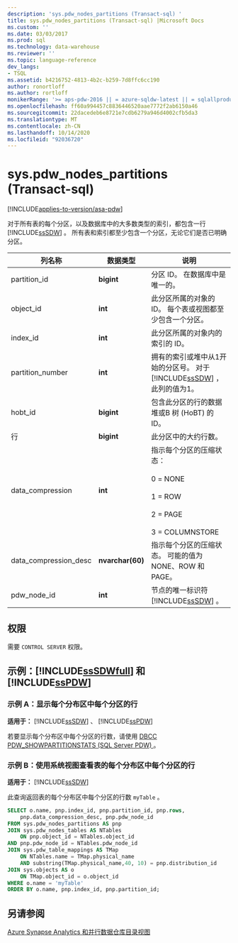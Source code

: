 ```yaml
---
description: 'sys.pdw_nodes_partitions (Transact-sql) '
title: sys.pdw_nodes_partitions (Transact-sql) |Microsoft Docs
ms.custom: ''
ms.date: 03/03/2017
ms.prod: sql
ms.technology: data-warehouse
ms.reviewer: ''
ms.topic: language-reference
dev_langs:
- TSQL
ms.assetid: b4216752-4813-4b2c-b259-7d8ffc6cc190
author: ronortloff
ms.author: rortloff
monikerRange: '>= aps-pdw-2016 || = azure-sqldw-latest || = sqlallproducts-allversions'
ms.openlocfilehash: ff60a994457c8836446520aae7772f2ab6150a46
ms.sourcegitcommit: 22dacedeb6e8721e7cdb6279a946d4002cfb5da3
ms.translationtype: MT
ms.contentlocale: zh-CN
ms.lasthandoff: 10/14/2020
ms.locfileid: "92036720"
---
```

# <a name="syspdw_nodes_partitions-transact-sql"></a>sys.pdw_nodes_partitions (Transact-sql) 
[!INCLUDE[applies-to-version/asa-pdw](../../includes/applies-to-version/asa-pdw.md)]

  对于所有表的每个分区，以及数据库中的大多数类型的索引，都包含一行 [!INCLUDE[ssSDW](../../includes/sssdw-md.md)] 。 所有表和索引都至少包含一个分区，无论它们是否已明确分区。  
  
|列名称|数据类型|说明|  
|-----------------|---------------|-----------------|  
|partition_id|**bigint**|分区 ID。 在数据库中是唯一的。|  
|object_id|**int**|此分区所属的对象的 ID。 每个表或视图都至少包含一个分区。|  
|index_id|**int**|此分区所属的对象内的索引的 ID。|  
|partition_number|**int**|拥有的索引或堆中从1开始的分区号。 对于 [!INCLUDE[ssSDW](../../includes/sssdw-md.md)] ，此列的值为1。|  
|hobt_id|**bigint**|包含此分区的行的数据堆或B 树 (HoBT) 的 ID。|  
|行|**bigint**|此分区中的大约行数。 |  
|data_compression|**int**|指示每个分区的压缩状态：<br /><br /> 0 = NONE<br /><br /> 1 = ROW<br /><br /> 2 = PAGE<br /><br /> 3 = COLUMNSTORE|  
|data_compression_desc|**nvarchar(60)**|指示每个分区的压缩状态。 可能的值为 NONE、ROW 和 PAGE。|  
|pdw_node_id|**int**|节点的唯一标识符 [!INCLUDE[ssSDW](../../includes/sssdw-md.md)] 。|  
  
## <a name="permissions"></a>权限  
 需要 `CONTROL SERVER` 权限。  
  
## <a name="examples-sssdwfull-and-sspdw"></a>示例：[!INCLUDE[ssSDWfull](../../includes/sssdwfull-md.md)] 和 [!INCLUDE[ssPDW](../../includes/sspdw-md.md)]  

### <a name="example-a-display-rows-in-each-partition-within-each-distribution"></a>示例 A：显示每个分布区中每个分区的行 

**适用于：** [!INCLUDE[ssSDW](../../includes/sssdw-md.md)] 、 [!INCLUDE[ssPDW](../../includes/sspdw-md.md)]
 
若要显示每个分布区中每个分区的行数，请使用 [DBCC PDW_SHOWPARTITIONSTATS (SQL Server PDW) ](../../t-sql/database-console-commands/dbcc-pdw-showpartitionstats-transact-sql.md) 。

### <a name="example-b-uses-system-views-to-view-rows-in-each-partition-of-each-distribution-of-a-table"></a>示例 B：使用系统视图查看表的每个分布区中每个分区的行

**适用于：** [!INCLUDE[ssSDW](../../includes/sssdw-md.md)]
 
此查询返回表的每个分布区中每个分区的行数 `myTable` 。  
 
```sql  
SELECT o.name, pnp.index_id, pnp.partition_id, pnp.rows,   
    pnp.data_compression_desc, pnp.pdw_node_id  
FROM sys.pdw_nodes_partitions AS pnp  
JOIN sys.pdw_nodes_tables AS NTables  
    ON pnp.object_id = NTables.object_id  
AND pnp.pdw_node_id = NTables.pdw_node_id  
JOIN sys.pdw_table_mappings AS TMap  
    ON NTables.name = TMap.physical_name 
    AND substring(TMap.physical_name,40, 10) = pnp.distribution_id 
JOIN sys.objects AS o  
    ON TMap.object_id = o.object_id  
WHERE o.name = 'myTable'  
ORDER BY o.name, pnp.index_id, pnp.partition_id;  
```    
  
## <a name="see-also"></a>另请参阅  
 [Azure Synapse Analytics 和并行数据仓库目录视图](../../relational-databases/system-catalog-views/sql-data-warehouse-and-parallel-data-warehouse-catalog-views.md)  
  
  

